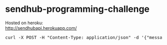sendhub-programming-challenge
=============================
Hosted on heroku:  
http://sendhubapi.herokuapp.com/

<pre>curl -X POST -H "Content-Type: application/json" -d '{"message": "SendHub Rocks", "recipients": ["412-427-8881", "412-427-8882", "412-427-8883", "14124278884", "412-427-8885", "412-427-8886"]}' http://sendhubapi.herokuapp.com/api/sendhub/v1.0/routes</pre>
